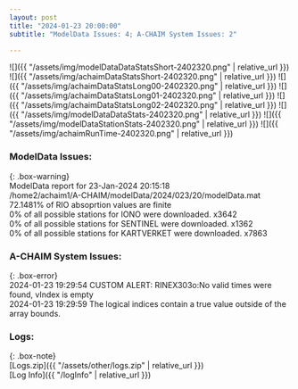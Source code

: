 ```yaml
---
layout: post
title: "2024-01-23 20:00:00"
subtitle: "ModelData Issues: 4; A-CHAIM System Issues: 2"

---
```


![]({{ "/assets/img/modelDataDataStatsShort-2402320.png" | relative_url }})
![]({{ "/assets/img/achaimDataStatsShort-2402320.png" | relative_url }})
![]({{ "/assets/img/achaimDataStatsLong00-2402320.png" | relative_url }})
![]({{ "/assets/img/achaimDataStatsLong01-2402320.png" | relative_url }})
![]({{ "/assets/img/achaimDataStatsLong02-2402320.png" | relative_url }})
![]({{ "/assets/img/modelDataDataStats-2402320.png" | relative_url }})
![]({{ "/assets/img/modelDataStationStats-2402320.png" | relative_url }})
![]({{ "/assets/img/achaimRunTime-2402320.png" | relative_url }})


### ModelData Issues:  
  
{: .box-warning}  
 ModelData report for 23-Jan-2024 20:15:18   
 /home2/achaim1/A-CHAIM/modelData/2024/023/20/modelData.mat   
 72.1481% of RIO absoprtion values are finite   
 0% of all possible stations for IONO were downloaded. x3642   
 0% of all possible stations for SENTINEL were downloaded. x1362   
 0% of all possible stations for KARTVERKET were downloaded. x7863   
  
### A-CHAIM System Issues:  
  
{: .box-error}  
2024-01-23 19:29:54 CUSTOM ALERT: RINEX303o:No valid times were found, vIndex is empty  
2024-01-23 19:29:59 The logical indices contain a true value outside of the array bounds.  

### Logs:  
  
{: .box-note}  
[Logs.zip]({{ "/assets/other/logs.zip" | relative_url }})  
[Log Info]({{ "/logInfo" | relative_url }})  
